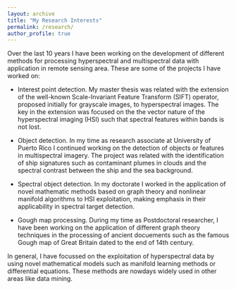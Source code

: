 ```yaml
---
layout: archive
title: "My Research Interests"
permalink: /research/
author_profile: true
---
```



Over the last 10 years I have been working on the development of different methods for processing 
hyperspectral and multispectral data with application in remote sensing area. These are some of the
projects I have worked on:

* Interest point detection. My master thesis was related with the extension of the well-known Scale-Invariant Feature Transform (SIFT) operator, proposed initially for grayscale images, to hyperspectral images. The key in 
the extension was focused on the the vector nature of the hyperspectral imaging (HSI) such that spectral features within bands is not lost.

* Object detection. In my time as research associate at University of Puerto Rico I continued working on the detection of objects or features in multispectral imagery. The project was related with the identification of ship signatures such as contaminant plumes in clouds and the spectral contrast between the ship and the sea background.

* Spectral object detection. In my doctorate I worked in the application of novel mathematic methods based on graph theory and nonlinear manifold algorithms to HSI exploitation, making emphasis in their applicability in spectral target detection.

* Gough map processing.  During my time as Postdoctoral researcher, I have been working on the application of different graph theory techniques in the processing of ancient docuements such as the famous Gough map of Great Britain dated to the end of 14th century.

In general, I have focussed on the exploitation of hyperspectral data by using novel mathematical models such as manifold learning methods or differential equations.  These methods are nowdays widely used in other areas like data mining.  

